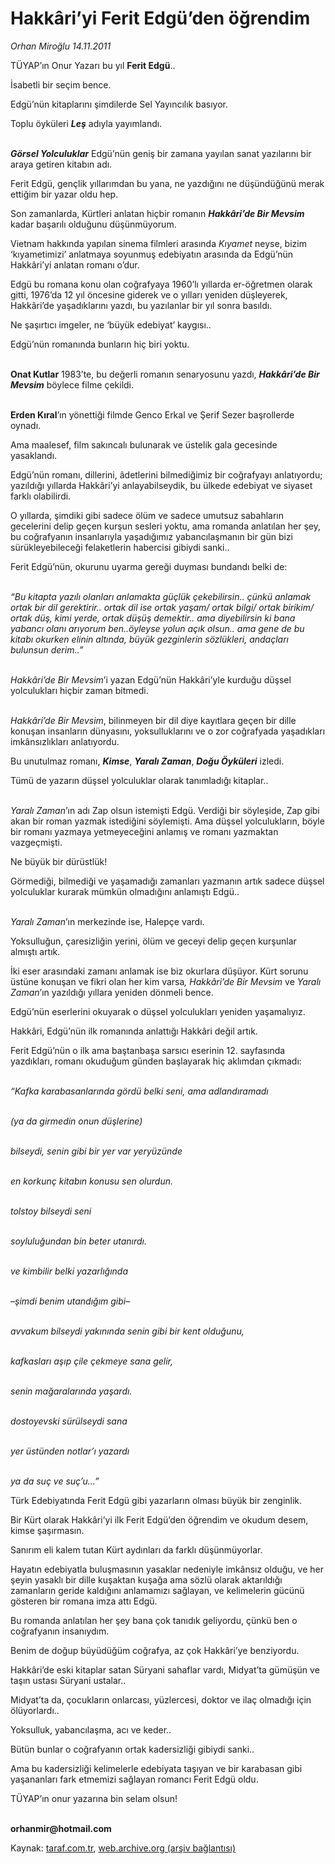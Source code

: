 # Hakkâri’yi Ferit Edgü’den öğrendim

*Orhan Miroğlu 14.11.2011*

<div class="yazi">
<p>TÜYAP’ın Onur Yazarı bu yıl <b>Ferit Edgü</b>..</p>
<p>İsabetli bir seçim bence.</p>
<p>Edgü’nün kitaplarını şimdilerde Sel Yayıncılık basıyor. </p>
<p>Toplu öyküleri <b><i>Leş</i></b> adıyla yayımlandı. </p>
<p><b><i><br/>Görsel Yolculuklar</i></b> Edgü’nün geniş bir zamana yayılan sanat yazılarını bir araya getiren kitabın adı. </p>
<p>Ferit Edgü, gençlik yıllarımdan bu yana, ne yazdığını ne düşündüğünü merak ettiğim bir yazar oldu hep.</p>
<p>Son zamanlarda, Kürtleri anlatan hiçbir romanın <b><i>Hakkâri’de Bir Mevsim</i></b> kadar başarılı olduğunu düşünmüyorum. </p>
<p>Vietnam hakkında yapılan sinema filmleri arasında <i>Kıyamet</i> neyse, bizim ‘kıyametimizi’ anlatmaya soyunmuş edebiyatın arasında da Edgü’nün Hakkâri’yi anlatan romanı o’dur.</p>
<p>Edgü bu romana konu olan coğrafyaya 1960’lı yıllarda er-öğretmen olarak gitti, 1976’da 12 yıl öncesine giderek ve o yılları yeniden düşleyerek, Hakkâri’de yaşadıklarını yazdı, bu yazılanlar bir yıl sonra basıldı.</p>
<p>Ne şaşırtıcı imgeler, ne ‘büyük edebiyat’ kaygısı..</p>
<p>Edgü’nün romanında bunların hiç biri yoktu. </p>
<p><b><br/>Onat Kutlar</b> 1983’te, bu değerli romanın senaryosunu yazdı, <b><i>Hakkâri’de Bir Mevsim</i></b> böylece filme çekildi. </p>
<p><b><br/>Erden Kıral</b>’ın yönettiği filmde Genco Erkal ve Şerif Sezer başrollerde oynadı.</p>
<p>Ama maalesef, film sakıncalı bulunarak ve üstelik gala gecesinde yasaklandı.</p>
<p>Edgü’nün romanı, dillerini, âdetlerini bilmediğimiz bir coğrafyayı anlatıyordu; yazıldığı yıllarda Hakkâri’yi anlayabilseydik, bu ülkede edebiyat ve siyaset farklı olabilirdi.</p>
<p>O yıllarda, şimdiki gibi sadece ölüm ve sadece umutsuz sabahların gecelerini delip geçen kurşun sesleri yoktu, ama romanda anlatılan her şey, bu coğrafyanın insanlarıyla yaşadığımız yabancılaşmanın bir gün bizi sürükleyebileceği felaketlerin habercisi gibiydi sanki..</p>
<p>Ferit Edgü’nün, okurunu uyarma gereği duyması bundandı belki de:</p>
<p><i><br/>“Bu kitapta yazılı olanları anlamakta güçlük çekebilirsin.. çünkü anlamak ortak bir dil gerektirir.. ortak dil ise ortak yaşam/ ortak bilgi/ ortak birikim/ ortak düş, kimi yerde, ortak düşüş demektir.. ama diyebilirsin ki bana yabancı olanı arıyorum ben..öyleyse yolun açık olsun.. ama gene de bu kitabı okurken elinin altında, büyük gezginlerin sözlükleri, andaçları bulunsun derim..”</i></p>
<p><i><br/>Hakkâri’de Bir Mevsim</i>’i yazan Edgü’nün Hakkâri’yle kurduğu düşsel yolculukları hiçbir zaman bitmedi.</p>
<p><i><br/>Hakkâri’de Bir Mevsim</i>, bilinmeyen bir dil diye kayıtlara geçen bir dille konuşan insanların dünyasını, yoksulluklarını ve o zor coğrafyada yaşadıkları imkânsızlıkları anlatıyordu.</p>
<p>Bu unutulmaz romanı, <b><i>Kimse</i></b>, <b><i>Yaralı Zaman</i></b>, <b><i>Doğu Öyküleri</i></b> izledi.</p>
<p>Tümü de yazarın düşsel yolculuklar olarak tanımladığı kitaplar..</p>
<p><i><br/>Yaralı Zaman</i>’ın adı Zap olsun istemişti Edgü. Verdiği bir söyleşide, Zap gibi akan bir roman yazmak istediğini söylemişti. Ama düşsel yolculukların, böyle bir romanı yazmaya yetmeyeceğini anlamış ve romanı yazmaktan vazgeçmişti. </p>
<p>Ne büyük bir dürüstlük!</p>
<p>Görmediği, bilmediği ve yaşamadığı zamanları yazmanın artık sadece düşsel yolculuklar kurarak mümkün olmadığını anlamıştı Edgü..</p>
<p><i><br/>Yaralı Zaman</i>’ın merkezinde ise, Halepçe vardı. </p>
<p>Yoksulluğun, çaresizliğin yerini, ölüm ve geceyi delip geçen kurşunlar almıştı artık.</p>
<p>İki eser arasındaki zamanı anlamak ise biz okurlara düşüyor. Kürt sorunu üstüne konuşan ve fikri olan her kim varsa<i>, Hakkâri’de Bir Mevsim</i> ve <i>Yaralı Zaman</i>’ın yazıldığı yıllara yeniden dönmeli bence. </p>
<p>Edgü’nün eserlerini okuyarak o düşsel yolculukları yeniden yaşamalıyız. </p>
<p>Hakkâri, Edgü’nün ilk romanında anlattığı Hakkâri değil artık.</p>
<p>Ferit Edgü’nün o ilk ama baştanbaşa sarsıcı eserinin 12. sayfasında yazdıkları, romanı okuduğum günden başlayarak hiç aklımdan çıkmadı:</p>
<p><i><br/>“Kafka karabasanlarında gördü belki seni, ama adlandıramadı</i></p>
<p><i><br/>(ya da girmedin onun düşlerine)</i></p>
<p><i><br/>bilseydi, senin gibi bir yer var yeryüzünde</i></p>
<p><i><br/>en korkunç kitabın konusu sen olurdun.</i></p>
<p><i><br/>tolstoy bilseydi seni</i></p>
<p><i><br/>soyluluğundan bin beter utanırdı.</i></p>
<p><i><br/>ve kimbilir belki yazarlığında</i></p>
<p><i><br/>–şimdi benim utandığım gibi–</i></p>
<p><i><br/>avvakum bilseydi yakınında senin gibi bir kent olduğunu,</i></p>
<p><i><br/>kafkasları aşıp çile çekmeye sana gelir,</i></p>
<p><i><br/>senin mağaralarında yaşardı. </i></p>
<p><i><br/>dostoyevski sürülseydi sana</i></p>
<p><i><br/>yer üstünden notlar’ı yazardı</i></p>
<p><i><br/>ya da suç ve suç’u...”</i></p>
<p>Türk Edebiyatında Ferit Edgü gibi yazarların olması büyük bir zenginlik.</p>
<p>Bir Kürt olarak Hakkâri’yi ilk Ferit Edgü’den öğrendim ve okudum desem, kimse şaşırmasın.</p>
<p>Sanırım eli kalem tutan Kürt aydınları da farklı düşünmüyorlar.</p>
<p>Hayatın edebiyatla buluşmasının yasaklar nedeniyle imkânsız olduğu, ve her şeyin yasaklı bir dille kuşaktan kuşağa ama sözlü olarak aktarıldığı zamanların geride kaldığını anlamamızı sağlayan, ve kelimelerin gücünü gösteren bir romana imza attı Edgü.</p>
<p>Bu romanda anlatılan her şey bana çok tanıdık geliyordu, çünkü ben o coğrafyanın insanıydım.</p>
<p>Benim de doğup büyüdüğüm coğrafya, az çok Hakkâri’ye benziyordu.</p>
<p>Hakkâri’de eski kitaplar satan Süryani sahaflar vardı, Midyat’ta gümüşün ve taşın ustası Süryani ustalar..</p>
<p>Midyat’ta da, çocukların onlarcası, yüzlercesi, doktor ve ilaç olmadığı için ölüyorlardı..</p>
<p>Yoksulluk, yabancılaşma, acı ve keder..</p>
<p>Bütün bunlar o coğrafyanın ortak kadersizliği gibiydi sanki..</p>
<p>Ama bu kadersizliği kelimelerle edebiyata taşıyan ve bir karabasan gibi yaşananları fark etmemizi sağlayan romancı Ferit Edgü oldu.</p>
<p>TÜYAP’ın onur yazarına bin selam olsun!</p>
<p><b><br/>orhanmir@hotmail.com</b></p>
</div>

Kaynak: [taraf.com.tr](http://www.taraf.com.tr/orhan-miroglu/makale-hakkari-yi-ferit-edgu-den-ogrendim.htm), [web.archive.org (arşiv bağlantısı)](http://web.archive.org/web/20130722014124/http://www.taraf.com.tr/orhan-miroglu/makale-hakkari-yi-ferit-edgu-den-ogrendim.htm)
